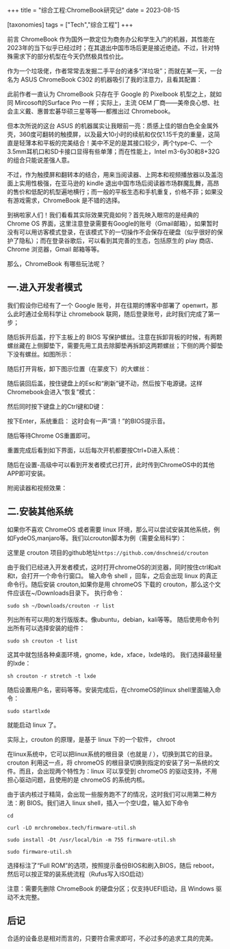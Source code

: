 +++
title = "综合工程:ChromeBook研究记"
date = 2023-08-15

[taxonomies]
tags = ["Tech","综合工程"]
+++




前言 ChromeBook 作为国外一款定位为商务办公和学生入门的机器，其性能在2023年的当下似乎已经过时；在其退出中国市场后更是接近绝迹。不过，针对特殊需求下的部分机型在今天仍然极具性价比。
<!-- more -->
作为一个垃圾佬，作者常常去发掘二手平台的诸多“洋垃圾”；而就在某一天，一台名为 ASUS ChromeBook C302 的机器吸引了我的注意力，且看其配置：

此前作者一直认为 ChromeBook 只存在于 Google 的 Pixelbook 机型之上，就如同 Mircosoft的Surface Pro 一样；实际上，主流 OEM 厂商——美帝良心想、社会主义戴、惠普宏碁华硕三星等等—-都推出过 Chromebook。

但本次所说的这台 ASUS 的机器属实让我眼前一亮：质感上佳的银白色全金属外壳，360度可翻转的触摸屏，以及最大10小时的续航和仅仅1.15千克的重量，这简直是轻薄本和平板的完美结合！美中不足的是其接口较少，两个type-C、一个3.5mm耳机口和SD卡接口显得有些单薄；而在性能上，Intel m3-6y30和8+32G的组合只能说差强人意。

不过，作为触摸屏和翻转本的结合，用来当阅读器、上网本和视频播放器以及盖泡面上实用性极强，在亚马逊的 kindle 退出中国市场后阅读器市场群魔乱舞，高昂的售价和低配的机型遍地横行；而一般的平板生态和手机重复，价格不菲；如果没有游戏需求，ChromeBook 是不错的选择。

到祸啦家人们！我们看看其实际效果究竟如何？首先映入眼帘的是经典的 Chrome OS 界面，这里注意登录需要有Google的账号（Gmail邮箱），如果暂时没有可以用访客模式登录，在该模式下的一切操作不会保存在硬盘（似乎很好的保护了隐私）；而在登录谷歌后，可以看到其完善的生态，包括原生的 play 商店、Chrome 浏览器，Gmail 邮箱等等。

那么，ChromeBook 有哪些玩法呢？

## 一.进入开发者模式

我们假设你已经有了一个 Google 账号，并在往期的博客中部署了 openwrt，那么此时通过全局科学让 chromebook 联网，随后登录账号，此时我们完成了第一步；

随后拆开后盖，拧下主板上的 BIOS 写保护螺丝。注意在拆卸背板的时候，有两颗螺丝藏在上侧脚垫下，需要先用工具去除脚垫再拆卸这两颗螺丝；下侧的两个脚垫下没有螺丝。如图所示：

随后打开背板，卸下图示位置（在蒙皮下）的大螺丝：

随后装回后盖，按住键盘上的Esc和“刷新”键不动，然后按下电源键。这样Chromebook会进入“恢复”模式：

然后同时按下键盘上的Ctrl键和D键：


按下Enter，系统重启：
这时会有一声“滴！”的BIOS提示音。


随后等待Chrome OS重置即可。


重置完成后看到如下界面，以后每次开机都要按Ctrl+D进入系统：


随后在设置-高级中可以看到开发者模式已打开，此时传到ChromeOS中的其他APP即可安装。

附阅读器和视频效果：


## 二.安装其他系统

如果你不喜欢 ChromeOS 或者需要 linux 环境，那么可以尝试安装其他系统，例如FydeOS,manjaro等。我们以crouton脚本为例（需要全局科学）：

这里是 crouton 项目的github地址``https://github.com/dnschneid/crouton``

由于我们已经进入开发者模式，这时打开chromeOS的浏览器，同时按住ctrl和alt和t，会打开一个命令行窗口。 输入命令 shell ，回车，之后会出现 linux 的真正命令行。随后安装 crouton,如果你是用 chromeOS 下载的 crouton，那么这个文件应该在~/Downloads目录下。 执行命令：

``sudo sh ~/Downloads/crouton -r list``

列出所有可以用的发行版版本。像ubuntu，debian，kali等等。 随后使用命令列出所有可以选择安装的组件：

``sudo sh crouton -t list``

这其中就包括各种桌面环境，gnome，kde，xface，lxde啥的。 我们选择最轻量的lxde：

``sh crouton -r stretch -t lxde``

随后设置用户名，密码等等。安装完成后，在chromeOS的linux shell里面输入命令：

``sudo startlxde``

就能启动 linux 了。

实际上，crouton 的原理，是基于 linux 下的一个软件， chroot

在linux系统中，它可以把linux系统的根目录（也就是 / ），切换到其它的目录。 crouton 利用这一点，将 chromeOS 的根目录切换到指定的安装了另一系统的文件。而且，会出现两个特性为：linux 可以享受到 chromeOS 的驱动支持，不用担心驱动问题，且使用的是 chromeOS 的系统内核。

由于该内核过于精简，会出现一些服务跑不了的情况，这时我们可以用第二种方法：刷 BIOS。我们进入 linux shell，插入一个空U盘，输入如下命令

```
cd

curl -LO mrchromebox.tech/firmware-util.sh

sudo install -Dt /usr/local/bin -m 755 firmware-util.sh

sudo firmware-util.sh
```

选择标注了“Full ROM”的选项，按照提示备份BIOS和刷入BIOS，随后 reboot，然后可以按正常的装系统流程（Rufus写入ISO启动）

注意：需要先删除 ChromeBook 的硬盘分区；仅支持UEFI启动，且 Windows 驱动不太完整。

## 后记

合适的设备总是相对而言的，只要符合需求即可，不必过多的追求工具的完美。